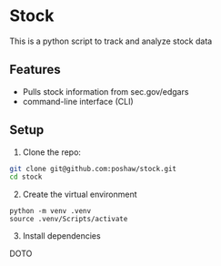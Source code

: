 # Stock

This is a python script to track and analyze stock data

## Features

- Pulls stock information from sec.gov/edgars
- command-line interface (CLI)

## Setup
1. Clone the repo:
```bash
git clone git@github.com:poshaw/stock.git
cd stock
```
2. Create the virtual environment
```
python -m venv .venv
source .venv/Scripts/activate
```
3. Install dependencies

DOTO

